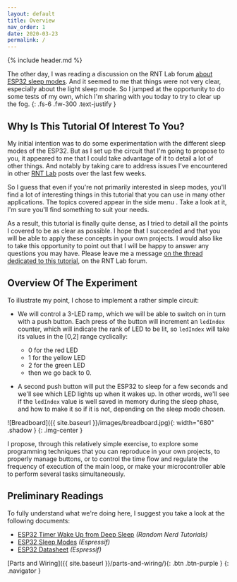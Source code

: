 ```yaml
---
layout: default
title: Overview
nav_order: 1
date: 2020-03-23
permalink: /
---
```


{% include header.md %}

The other day, I was reading a discussion on the RNT Lab forum [about ESP32 sleep modes][origin]. And it seemed to me that things were not very clear, especially about the light sleep mode. So I jumped at the opportunity to do some tests of my own, which I'm sharing with you today to try to clear up the fog.
{: .fs-6 .fw-300 .text-justify }


## Why Is This Tutorial Of Interest To You?

My initial intention was to do some experimentation with the different sleep modes of the ESP32. But as I set up the circuit that I'm going to propose to you, it appeared to me that I could take advantage of it to detail a lot of other things. And notably by taking care to address issues I've encountered in other [RNT Lab][rntlab] posts over the last few weeks.

So I guess that even if you're not primarily interested in sleep modes, you'll find a lot of interesting things in this tutorial that you can use in many other applications. The topics covered appear in the side menu . Take a look at it, I'm sure you'll find something to suit your needs.

As a result, this tutorial is finally quite dense, as I tried to detail all the points I covered to be as clear as possible. I hope that I succeeded and that you will be able to apply these concepts in your own projects. I would also like to take this opportunity to point out that I will be happy to answer any questions you may have. Please leave me a message [on the thread dedicated to this tutorial][discussion], on the RNT Lab forum.


## Overview Of The Experiment

To illustrate my point, I chose to implement a rather simple circuit:

- We will control a 3-LED ramp, which we will be able to switch on in turn with a push button. Each press of the button will increment an `ledIndex` counter, which will indicate the rank of LED to be lit, so `ledIndex` will take its values in the [0,2] range cyclically:

  - 0 for the red LED
  - 1 for the yellow LED
  - 2 for the green LED
  - then we go back to 0.

- A second push button will put the ESP32 to sleep for a few seconds and we'll see which LED lights up when it wakes up. In other words, we'll see if the `ledIndex` value is well saved in memory during the sleep phase, and how to make it so if it is not, depending on the sleep mode chosen.

![Breadboard]({{ site.baseurl }}/images/breadboard.jpg){: width="680" .shadow }
{: .img-center }

I propose, through this relatively simple exercise, to explore some programming techniques that you can reproduce in your own projects, to properly manage buttons, or to control the time flow and regulate the frequency of execution of the main loop, or make your microcontroller able to perform several tasks simultaneously.


## Preliminary Readings

To fully understand what we're doing here, I suggest you take a look at the following documents:

- [ESP32 Timer Wake Up from Deep Sleep][rnt-wakeup] *(Random Nerd Tutorials)*
- [ESP32 Sleep Modes][esp32-sm] *(Espressif)*
- [ESP32 Datasheet][esp32-ds] *(Espressif)*


[Parts and Wiring]({{ site.baseurl }}/parts-and-wiring/){: .btn .btn-purple }
{: .navigator }


[origin]:     https://rntlab.com/question/how-to-use-esp32-light-sleep/
[rnt]:        https://randomnerdtutorials.com/
[rntlab]:     https://rntlab.com/forum/
[discussion]: https://rntlab.com/question/%f0%9f%8e%93-new-tutorial-experimenting-with-esp32-sleep-modes/
[rnt-wakeup]: https://randomnerdtutorials.com/esp32-timer-wake-up-deep-sleep/
[esp32-sm]:   https://docs.espressif.com/projects/esp-idf/en/latest/api-reference/system/sleep_modes.html
[esp32-ds]:   https://www.espressif.com/sites/default/files/documentation/esp32_datasheet_en.pdf